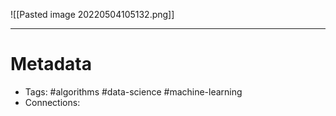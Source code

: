 ![[Pasted image 20220504105132.png]]

----
# Metadata

- Tags: #algorithms #data-science #machine-learning
- Connections: